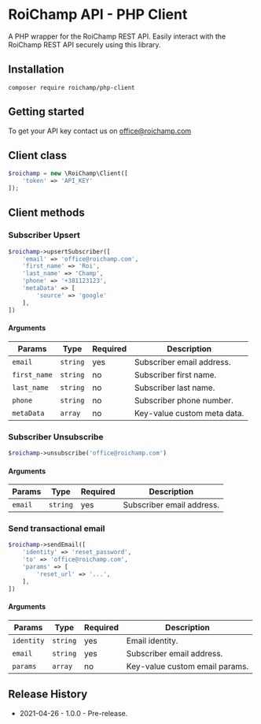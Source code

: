 # RoiChamp API - PHP Client

A PHP wrapper for the RoiChamp REST API. Easily interact with the RoiChamp REST API securely using this library.

## Installation

```
composer require roichamp/php-client
```

## Getting started

To get your API key contact us on office@roichamp.com


## Client class

```php
$roichamp = new \RoiChamp\Client([
    'token' => 'API_KEY'
]);
```

## Client methods

### Subscriber Upsert

```php
$roichamp->upsertSubscriber([
    'email' => 'office@roichamp.com',
    'first_name' => 'Roi',
    'last_name' => 'Champ',
    'phone' => '+381123123',
    'metaData' => [
        'source' => 'google'
    ],
])
```

#### Arguments

| Params       | Type     | Required | Description                 |
|--------------|----------|----------|-----------------------------|
| `email`      | `string` | yes      | Subscriber email address.   |
| `first_name` | `string` | no       | Subscriber first name.      |
| `last_name`  | `string` | no       | Subscriber last name.       |
| `phone`      | `string` | no       | Subscriber phone number.    |
| `metaData`   | `array`  | no       | Key-value custom meta data. |

### Subscriber Unsubscribe

```php
$roichamp->unsubscribe('office@roichamp.com')
```

#### Arguments

| Params       | Type     | Required | Description                 |
|--------------|----------|----------|-----------------------------|
| `email`      | `string` | yes      | Subscriber email address.   |


### Send transactional email

```php
$roichamp->sendEmail([
    'identity' => 'reset_password',
    'to' => 'office@roichamp.com',
    'params' => [
        'reset_url' => '...',
    ],
])
```
#### Arguments

| Params       | Type     | Required | Description                      |
|--------------|----------|----------|----------------------------------|
| `identity`   | `string` | yes      | Email identity.                  |
| `email`      | `string` | yes      | Subscriber email address.        |
| `params`     | `array`  | no       | Key-value custom email params.   |


## Release History

- 2021-04-26 - 1.0.0 - Pre-release.
